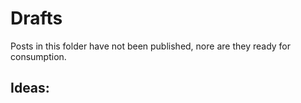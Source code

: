 # Drafts

Posts in this folder have not been published, nore are they ready for
consumption.

## Ideas:

